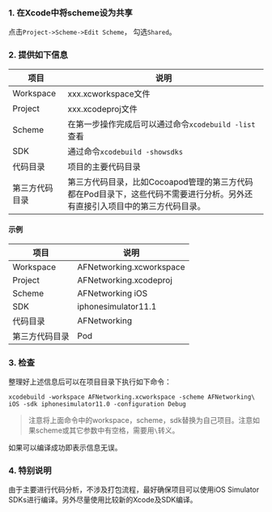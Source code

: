 ### 1. 在Xcode中将scheme设为共享
点击`Project->Scheme->Edit Scheme`， 勾选`Shared`。

### 2. 提供如下信息

|项目 |说明|
|----|----|
|Workspace|xxx.xcworkspace文件|
|Project|xxx.xcodeproj文件|
|Scheme|在第一步操作完成后可以通过命令`xcodebuild -list`查看|
|SDK|通过命令`xcodebuild -showsdks`|
|代码目录 |项目的主要代码目录|
|第三方代码目录 |第三方代码目录，比如Cocoapod管理的第三方代码都在Pod目录下，这些代码不需要进行分析。另外还有直接引入项目中的第三方代码目录。|


#### 示例

|项目 |说明|
|----|----|
|Workspace|AFNetworking.xcworkspace|
|Project|AFNetworking.xcodeproj|
|Scheme|AFNetworking iOS|
|SDK|iphonesimulator11.1|
|代码目录 |AFNetworking|
|第三方代码目录 |Pod|

### 3. 检查
整理好上述信息后可以在项目目录下执行如下命令：

    xcodebuild -workspace AFNetworking.xcworkspace -scheme AFNetworking\ iOS -sdk iphonesimulator11.0 -configuration Debug

> 注意将上面命令中的workspace，scheme，sdk替换为自己项目。注意如果scheme或其它参数中有空格，需要用`\`转义。

如果可以编译成功即表示信息无误。


### 4. 特别说明
由于主要进行代码分析，不涉及打包流程，最好确保项目可以使用iOS Simulator SDKs进行编译。另外尽量使用比较新的Xcode及SDK编译。
